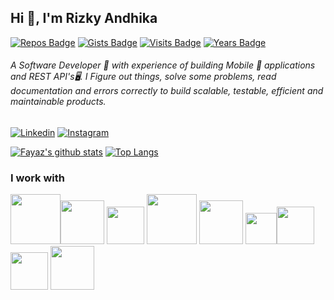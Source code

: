 
## Hi 👋, I'm Rizky Andhika

[![Repos Badge](https://badges.pufler.dev/repos/rcdevgames)](https://badges.pufler.dev) [![Gists Badge](https://badges.pufler.dev/gists/puf17640)](https://badges.pufler.dev) [![Visits Badge](https://badges.pufler.dev/visits/rcdevgames/rcdevgames)](https://badges.pufler.dev) [![Years Badge](https://badges.pufler.dev/years/rcdevgames)](https://badges.pufler.dev)

###### A Software Developer 🚀 with experience of building Mobile 📱 applications and REST API's🖥. I Figure out things, solve some problems, read documentation and errors correctly to build scalable, testable, efficient and maintainable products. 

[![Linkedin](https://img.shields.io/badge/LinkedIn-blue.svg?style=for-the-badge&logo=linkedin)](https://www.linkedin.com/in/rizky-andhika-76b04411a/)
[![Instagram](https://img.shields.io/badge/Instagram-gray.svg?style=for-the-badge&logo=instagram)](https://www.instagram.com/rivv.putra/)

[![Fayaz's github stats](https://github-readme-stats.vercel.app/api?username=rcdevgames&count_private=true&show_icons=true)](https://github.com/rcdevgames/)  [![Top Langs](https://github-readme-stats.vercel.app/api/top-langs/?username=rcdevgames&layout=compact&count_private=true)](https://github.com/rcdevgames/)

### I work with

<img src="https://storage.googleapis.com/gweb-uniblog-publish-prod/images/Android_symbol_green_2.max-1500x1500.png" height="80px"/><img src="https://cdn.magicbytesolutions.com/assets/img/common/ios-app.png" height="70px"/>  <img src="https://upload.wikimedia.org/wikipedia/commons/thumb/d/d9/Node.js_logo.svg/1200px-Node.js_logo.svg.png" height="60px"/> <img src="https://cdn-media-1.freecodecamp.org/images/0*CPTNvq87xG-sUGdx.png" height="80px"/> <img src="https://braze-marketing-assets.s3.amazonaws.com/images/partner_logos/react-native.png" height="70px"/> <img src="https://flutter.dev/assets/flutter-lockup-1caf6476beed76adec3c477586da54de6b552b2f42108ec5bc68dc63bae2df75.png" height="50px"/><img src="https://upload.wikimedia.org/wikipedia/commons/c/c1/PHP_Logo.png" height="60px"/> <img src="https://upload.wikimedia.org/wikipedia/commons/thumb/9/99/Unofficial_JavaScript_logo_2.svg/480px-Unofficial_JavaScript_logo_2.svg.png" height="60px"/> <img src="https://www.python.org/static/community_logos/python-logo-inkscape.svg" height="70px"/> 
